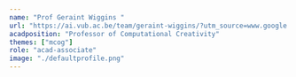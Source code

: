 ```yaml
---
name: "Prof Geraint Wiggins "
url: "https://ai.vub.ac.be/team/geraint-wiggins/?utm_source=www.google.com&utm_medium=organic&utm_campaign=Google&referrer-analytics=1"
acadposition: "Professor of Computational Creativity"
themes: ["mcog"]
role: "acad-associate"
image: "./defaultprofile.png"
---
```

